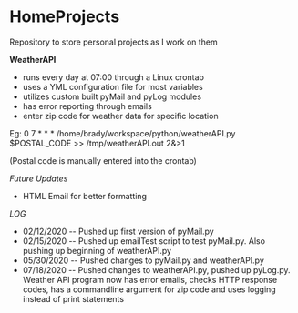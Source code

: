 # HomeProjects  
Repository to store personal projects as I work on them

**WeatherAPI**
- runs every day at 07:00 through a Linux crontab
- uses a YML configuration file for most variables
- utilizes custom built pyMail and pyLog modules
- has error reporting through emails
- enter zip code for weather data for specific location

Eg: 0 7 * * * /home/brady/workspace/python/weatherAPI.py $POSTAL_CODE >> /tmp/weatherAPI.out 2&>1

(Postal code is manually entered into the crontab)

*Future Updates*
* HTML Email for better formatting

_LOG_  
- 02/12/2020 -- Pushed up first version of pyMail.py  
- 02/15/2020 -- Pushed up emailTest script to test pyMail.py. Also pushing up beginning of weatherAPI.py  
- 05/30/2020 -- Pushed changes to pyMail.py and weatherAPI.py
- 07/18/2020 -- Pushed changes to weatherAPI.py, pushed up pyLog.py. Weather API program now has error emails, checks HTTP response codes, has a commandline argument for zip code and uses logging instead of print statements
